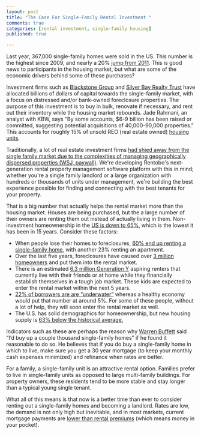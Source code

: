 ```yaml
---
layout: post
title: "The Case For Single-Family Rental Investment "
comments: true
categories: [rental investment, single-family housing]
published: true

---
```


Last year, 367,000 single-family homes were sold in the US. This number is the highest since 2009, and nearly a 20% [jump from 2011](http://www.valueline.com/Markets/Commentary.aspx?id=14076). This is good news to participants in the housing market, but what are some of the economic drivers behind some of these purchases?

Investment firms such as [Blackstone Group](http://www.blackstone.com/) and [Silver Bay Realty Trust](http://data.cnbc.com/quotes/SBY) have allocated billions of dollars of capital towards the single-family market, with a focus on distressed and/or bank-owned foreclosure properties. The purpose of this investment is to buy in bulk, renovate if necessary, and rent out their inventory while the housing market rebounds. Jade Rahmani, an analyst with KBW, says “By some accounts, $6-9 billion has been raised or committed, suggesting potential acquisitions of 40,000-90,000 properties.” This accounts for roughly 15% of unsold REO (real estate owned) [housing units](http://www.cnbc.com/id/100366417).

Traditionally, a lot of real estate investment firms [had shied away from the single family market due to the complexities of managing geographically dispersed properties (WSJ, paywall)](http://online.wsj.com/article/SB10001424127887324034804578346800317118568.html). We're developing Rentobo's next-generation rental property management software platform with this in mind; whether you're a single family landlord or a large organization with hundreds or thousands of units under management, we're building the best experience possible for finding and connecting with the best tenants for your property.

That is a big number that actually helps the rental market more than the housing market. Houses are being purchased, but the a large number of their owners are renting them out instead of actually living in them. Non-investment homeownership in the [US is down to 65%](http://www.census.gov/housing/hvs/files/qtr412/q412press.pdf), which is the lowest it has been in 15 years. Consider these factors:

* When people lose their homes to foreclosures, [60% end up renting a single-family home](http://www.forbes.com/sites/kenrapoza/2012/04/04/how-single-family-home-investing-can-save-the-housing-market/), with another 23% renting an apartment.
* Over the last five years, foreclosures have caused over [3 million homeowners](http://www.realestateeconomywatch.com/2012/04/single-family-rentals-now-exceed-multifamily/) and put them into the rental market.
* There is an estimated [6.3 million Generation Y](http://www.forbes.com/sites/kenrapoza/2012/04/04/how-single-family-home-investing-can-save-the-housing-market/2/) aspiring renters that currently live with their friends or at home while they financially establish themselves in a tough job market. These kids are expected to enter the rental market within the next 5 years.
* [22% of borrowers are are “underwater”](http://makinsensebabe.com/number-of-new-us-single-family-homes-sales-fell-in-december-2012-while-home-prices-rose-so-basically-nobody-can-afford-a-home/) whereas a healthy economy would put that number at around 5%. For some of these people, without a lot of help, they will soon enter the rental market as well.
* The U.S. has solid demographics for homeownership, but new housing supply is [63% below the historical average.](http://www.blackstone.com/news-views/blackstone-blog/blackstone-creates-national-single-family-rental-home-platform)

Indicators such as these are perhaps the reason why [Warren Buffett](http://www.cnbc.com/id/46538421/Warren_Buffett_on_CNBC_I_d_Buy_Up_A_Couple_Hundred_Thousand_Single_Family_Homes_If_I_Could) said “I’d buy up a couple thousand single-family homes” if he found it reasonable to do so. He believes that if you do buy a single-family home in which to live, make sure you get a 30 year mortgage (to keep your monthly cash expenses minimized) and refinance when rates are better.

For a family, a single-family unit is an attractive rental option. Families prefer to live in single-family units as opposed to large multi-family buildings. For property owners, these residents tend to be more stable and stay longer than a typical young single tenant.

What all of this means is that now is a better time than ever to consider renting out a single-family homes and becoming a landlord. Rates are low, the demand is not only high but inevitable, and in most markets, current mortgage payments are [lower than rental premiums](http://www.businessinsider.com/monthly-rent-vs-monthly-mortgage-payment-2013-1) (which means money in your pocket). 

